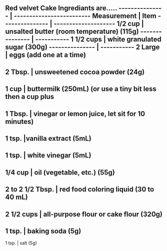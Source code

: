 Red velvet Cake Ingrediants are.....
--------------- | -------------------------
Measurement | Item
--------------- | --------------------
1/2 cup | unsalted butter (room temperature) (115g)
--------------- | -----------
1 1/2 cups | white granulated sugar (300g)
--------------- | -----------
2 Large | eggs (add one at a time)
--------------------------
2 Tbsp. | unsweetened cocoa powder (24g)
--------------------------
1 cup | buttermilk (250mL) (or use a tiny bit less then a cup plus
--------------------------
1 Tbsp. | vinegar or lemon juice, let sit for 10 minutes)
--------------------------
1 tsp. |vanilla extract (5mL)
--------------------------
1 tsp. | white vinegar (5mL)
--------------------------
1/4 cup | oil (vegetable, etc.) (55g)
--------------------------
2 to 2 1/2 Tbsp. | red food coloring liquid (30 to 40 mL)
--------------------------
2 1/2 cups | all-purpose flour or cake flour (320g)
--------------------------
1 tsp. | baking soda (5g)
--------------------------
1 tsp. | salt (5g)
